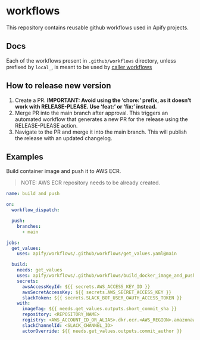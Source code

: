 # workflows

This repository contains reusable github workflows used in Apify projects.

## Docs

Each of the workflows present in `.github/workflows` directory, unless prefixed by `local_`, is meant to be used by [caller workflows](https://docs.github.com/en/actions/using-workflows/reusing-workflows#example-caller-workflow)

## How to release new version

1. Create a PR. **IMPORTANT: Avoid using the ‘chore:’ prefix, as it doesn’t work with RELEASE-PLEASE. Use ‘feat:’ or ‘fix:’ instead.**
2. Merge PR into the main branch after approval. This triggers an automated workflow that generates a new PR for the release using the RELEASE-PLEASE action.
3. Navigate to the PR and merge it into the main branch. This will publish the release with an updated changelog.

## Examples

Build container image and push it to AWS ECR.

> NOTE: AWS ECR repository needs to be already created.

```yml
name: build and push

on:
  workflow_dispatch:

  push:
    branches:
      - main

jobs:
  get_values:
    uses: apify/workflows/.github/workflows/get_values.yaml@main

  build:
    needs: get_values
    uses: apify/workflows/.github/workflows/build_docker_image_and_push_to_ecr.yaml@main
    secrets:
      awsAccessKeyId: ${{ secrets.AWS_ACCESS_KEY_ID }}
      awsSecretAccessKey: ${{ secrets.AWS_SECRET_ACCESS_KEY }}
      slackToken: ${{ secrets.SLACK_BOT_USER_OAUTH_ACCESS_TOKEN }}
    with:
      imageTag: ${{ needs.get_values.outputs.short_commit_sha }}
      repository: <REPOSITORY_NAME>
      registry: <AWS_ACCOUNT_ID_OR_ALIAS>.dkr.ecr.<AWS_REGION>.amazonaws.com
      slackChannelId: <SLACK_CHANNEL_ID>
      actorOverride: ${{ needs.get_values.outputs.commit_author }}
```
